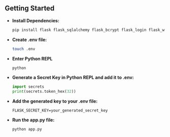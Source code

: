 ## Getting Started

- **Install Dependencies:**

  ```sh
  pip install flask flask_sqlalchemy flask_bcrypt flask_login flask_wtf wtforms

- **Create .env file:**
  ```sh
  touch .env

- **Enter Python REPL**
  ```sh
  python

- **Generate a Secret Key in Python REPL and add it to .env:**
  ```python
  import secrets
  print(secrets.token_hex(32))

- **Add the generated key to your .env file:**
  ```env
  FLASK_SECRET_KEY=your_generated_secret_key

- **Run the app.py file:**
  ```sh
  python app.py

